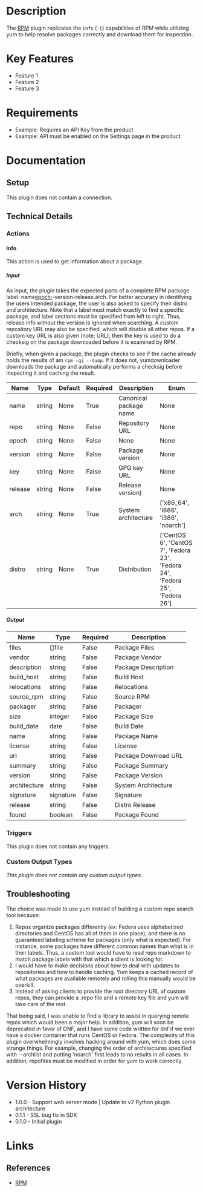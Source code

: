 # Description

The [RPM](http://rpm.org/) plugin replicates the `info` (`-i`) capabilities of RPM while utilizing yum to help resolve packages correctly and download them for inspection.

# Key Features

* Feature 1
* Feature 2
* Feature 3

# Requirements

* Example: Requires an API Key from the product
* Example: API must be enabled on the Settings page in the product

# Documentation

## Setup

This plugin does not contain a connection.

## Technical Details

### Actions

#### Info

This action is used to get information about a package.

##### Input

As input, the plugin takes the expected parts of a complete RPM package label: name<epoch:>-version-release.arch.
For better accuracy in identifying the users intended package, the user is also asked to specify their distro and architecture.
Note that a label must match exactly to find a specific package, and label sections must be specified from left to right.
Thus, release info without the version is ignored when searching. A custom repository URL may also be specified, which will disable all other repos.
If a custom key URL is also given (note: URL), then the key is used to do a checksig on the package downloaded before it is examined by RPM.

Briefly, when given a package, the plugin checks to see if the cache already holds the results of am `rpm -qi --dump`.
If it does not, yumdownloader downloads the package and automatically performs a checksig before inspecting it and caching the result.

|Name|Type|Default|Required|Description|Enum|
|----|----|-------|--------|-----------|----|
|name|string|None|True|Canonical package name|None|
|repo|string|None|False|Repository URL|None|
|epoch|string|None|False|None|None|
|version|string|None|False|Package version|None|
|key|string|None|False|GPG key URL|None|
|release|string|None|False|Release version)|None|
|arch|string|None|True|System architecture|['x86_64', 'i686', 'i386', 'noarch']|
|distro|string|None|True|Distribution|['CentOS 6', 'CentOS 7', 'Fedora 23', 'Fedora 24', 'Fedora 25', 'Fedora 26']|

##### Output

|Name|Type|Required|Description|
|----|----|--------|-----------|
|files|[]file|False|Package Files|
|vendor|string|False|Package Vendor|
|description|string|False|Package Description|
|build_host|string|False|Build Host|
|relocations|string|False|Relocations|
|source_rpm|string|False|Source RPM|
|packager|string|False|Packager|
|size|integer|False|Package Size|
|build_date|date|False|Build Date|
|name|string|False|Package Name|
|license|string|False|License|
|url|string|False|Package Download URL|
|summary|string|False|Package Summary|
|version|string|False|Package Version|
|architecture|string|False|System Architecture|
|signature|signature|False|Signature|
|release|string|False|Distro Release|
|found|boolean|False|Package Found|

### Triggers

This plugin does not contain any triggers.

### Custom Output Types

_This plugin does not contain any custom output types._

## Troubleshooting

The choice was made to use yum instead of building a custom repo search tool because:

1. Repos organize packages differently (ex: Fedora uses alphabetized directories and CentOS has all of them in one place), and there is no guaranteed labeling scheme for packages (only what is expected). For instance, some packages have different common names than what is in their labels. Thus, a custom tool would have to read repo markdown to match package labels with that which a client is looking for.
2. I would have to make decisions about how to deal with updates to repositories and how to handle caching. Yum keeps a cached record of what packages are available remotely and rolling this manually would be overkill.
3. Instead of asking clients to provide the root directory URL of custom repos, they can provide a .repo file and a remote key file and yum will take care of the rest.

That being said, I was unable to find a library to assist in querying remote repos which would been a major help. In addition, yum will soon be deprecated in favor of DNF, and I have some code written for dnf if we ever have a docker container that runs CentOS or Fedora.
The complexity of this plugin overwhelmingly involves hacking around with yum, which does some strange things. For example, changing the order of architectures specified with --archlist and putting 'noarch' first leads to no results in all cases. In addition, repofiles must be modified in order for yum to work correctly.

# Version History

* 1.0.0 - Support web server mode | Update to v2 Python plugin architecture
* 0.1.1 - SSL bug fix in SDK
* 0.1.0 - Initial plugin

# Links

## References

* [RPM](http://rpm.org/)

